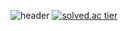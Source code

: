 ![header](https://capsule-render.vercel.app/api?type=wave&color=auto&height=300&section=header&text=Habaek%20Bak&fontSize=90)
[![solved.ac tier](http://mazassumnida.wtf/api/v2/generate_badge?boj={h-bory})](https://solved.ac/{h-bory})
